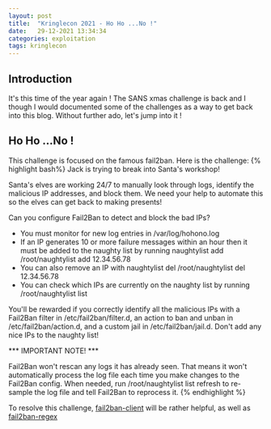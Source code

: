 ```yaml
---
layout: post
title:  "Kringlecon 2021 - Ho Ho ...No !"
date:   29-12-2021 13:34:34
categories: exploitation
tags: kringlecon
---
```


Introduction
------------
It's this time of the year again ! The SANS xmas challenge is back and I though I would documented some of the challenges as a way to get back into this blog. Without further ado, let's jump into it !

Ho Ho ...No !
-------------
This challenge is focused on the famous fail2ban. Here is the challenge:
{% highlight bash%}
Jack is trying to break into Santa's workshop!

Santa's elves are working 24/7 to manually look through logs, identify the
malicious IP addresses, and block them. We need your help to automate this so
the elves can get back to making presents!

Can you configure Fail2Ban to detect and block the bad IPs?

 * You must monitor for new log entries in /var/log/hohono.log
 * If an IP generates 10 or more failure messages within an hour then it must
   be added to the naughty list by running naughtylist add <ip>
        /root/naughtylist add 12.34.56.78
 * You can also remove an IP with naughtylist del <ip>
        /root/naughtylist del 12.34.56.78
 * You can check which IPs are currently on the naughty list by running
        /root/naughtylist list

You'll be rewarded if you correctly identify all the malicious IPs with a
Fail2Ban filter in /etc/fail2ban/filter.d, an action to ban and unban in
/etc/fail2ban/action.d, and a custom jail in /etc/fail2ban/jail.d. Don't
add any nice IPs to the naughty list!
   
*** IMPORTANT NOTE! ***

Fail2Ban won't rescan any logs it has already seen. That means it won't
automatically process the log file each time you make changes to the Fail2Ban
config. When needed, run /root/naughtylist list refresh to re-sample the log file
and tell Fail2Ban to reprocess it.
{% endhighlight %}

To resolve this challenge, [fail2ban-client][link1] will be rather helpful, as well as [fail2ban-regex][link2]
   

   
   
[link1]:https://www.fail2ban.org/wiki/index.php/Commands 
[link2]:https://app.any.run/tasks/1d7567d9-0eac-4944-ba38-4894fdfe1c2f/
